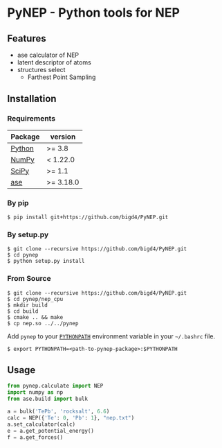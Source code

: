 # PyNEP - Python tools for NEP

## Features

- ase calculator of NEP
- latent descriptor of atoms
- structures select
    + Farthest Point Sampling
## Installation

### Requirements


|  Package  | version |
|  ----  | ----  |
| [Python](https://www.python.org/) | >=     3.8 |
| [NumPy](https://docs.scipy.org/doc/numpy/reference/) | <       1.22.0 |
|[SciPy](https://docs.scipy.org/doc/scipy/reference/)|>=     1.1|
|[ase](https://wiki.fysik.dtu.dk/ase/index.html)|>=     3.18.0|


### By pip 

```shell
$ pip install git+https://github.com/bigd4/PyNEP.git
```

### By setup.py 

```shell
$ git clone --recursive https://github.com/bigd4/PyNEP.git
$ cd pynep
$ python setup.py install
```

### From Source

```shell
$ git clone --recursive https://github.com/bigd4/PyNEP.git
$ cd pynep/nep_cpu
$ mkdir build
$ cd build
$ cmake .. && make
$ cp nep.so ../../pynep
```

Add `pynep` to your [`PYTHONPATH`](https://wiki.fysik.dtu.dk/ase/install.html#envvar-PYTHONPATH) environment variable in your `~/.bashrc` file.

```shell
$ export PYTHONPATH=<path-to-pynep-package>:$PYTHONPATH
```

## Usage

```python
from pynep.calculate import NEP
import numpy as np
from ase.build import bulk

a = bulk('TePb', 'rocksalt', 6.6)
calc = NEP({'Te': 0, 'Pb': 1}, "nep.txt")
a.set_calculator(calc)
e = a.get_potential_energy()
f = a.get_forces()
```

